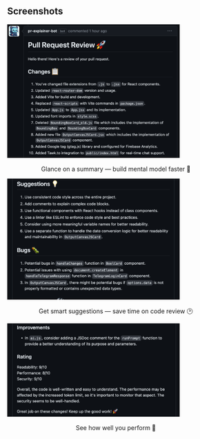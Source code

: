 ## Screenshots

<img src="images/example4.png" alt="example" style="max-width: 400px; margin: auto;"/>
<p style="text-align: center;">Glance on a summary — build mental model faster 🧠</p>

<img src="images/example5.png" alt="example" style="max-width: 400px; margin: auto;"/>
<p style="text-align: center;">Get smart suggestions — save time on code review 🕑</p>

<img src="images/example6.png" alt="example" style="max-width: 400px; margin: auto;"/>
<p style="text-align: center;">See how well you perform 💪</p>